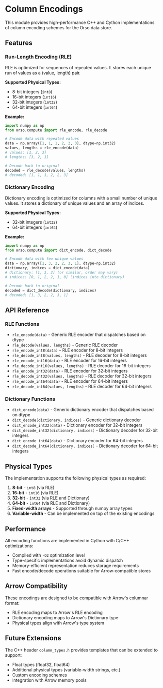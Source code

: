 # Column Encodings

This module provides high-performance C++ and Cython implementations of column encoding schemes for the Orso data store.

## Features

### Run-Length Encoding (RLE)

RLE is optimized for sequences of repeated values. It stores each unique run of values as a (value, length) pair.

**Supported Physical Types:**
- 8-bit integers (`int8`)
- 16-bit integers (`int16`)
- 32-bit integers (`int32`)
- 64-bit integers (`int64`)

**Example:**
```python
import numpy as np
from orso.compute import rle_encode, rle_decode

# Encode data with repeated values
data = np.array([1, 1, 1, 2, 2, 3], dtype=np.int32)
values, lengths = rle_encode(data)
# values: [1, 2, 3]
# lengths: [3, 2, 1]

# Decode back to original
decoded = rle_decode(values, lengths)
# decoded: [1, 1, 1, 2, 2, 3]
```

### Dictionary Encoding

Dictionary encoding is optimized for columns with a small number of unique values. It stores a dictionary of unique values and an array of indices.

**Supported Physical Types:**
- 32-bit integers (`int32`)
- 64-bit integers (`int64`)

**Example:**
```python
import numpy as np
from orso.compute import dict_encode, dict_decode

# Encode data with few unique values
data = np.array([1, 3, 2, 2, 3, 1], dtype=np.int32)
dictionary, indices = dict_encode(data)
# dictionary: [1, 3, 2] (or similar, order may vary)
# indices: [0, 1, 2, 2, 1, 0] (indices into dictionary)

# Decode back to original
decoded = dict_decode(dictionary, indices)
# decoded: [1, 3, 2, 2, 3, 1]
```

## API Reference

### RLE Functions

- `rle_encode(data)` - Generic RLE encoder that dispatches based on dtype
- `rle_decode(values, lengths)` - Generic RLE decoder
- `rle_encode_int8(data)` - RLE encoder for 8-bit integers
- `rle_decode_int8(values, lengths)` - RLE decoder for 8-bit integers
- `rle_encode_int16(data)` - RLE encoder for 16-bit integers
- `rle_decode_int16(values, lengths)` - RLE decoder for 16-bit integers
- `rle_encode_int32(data)` - RLE encoder for 32-bit integers
- `rle_decode_int32(values, lengths)` - RLE decoder for 32-bit integers
- `rle_encode_int64(data)` - RLE encoder for 64-bit integers
- `rle_decode_int64(values, lengths)` - RLE decoder for 64-bit integers

### Dictionary Functions

- `dict_encode(data)` - Generic dictionary encoder that dispatches based on dtype
- `dict_decode(dictionary, indices)` - Generic dictionary decoder
- `dict_encode_int32(data)` - Dictionary encoder for 32-bit integers
- `dict_decode_int32(dictionary, indices)` - Dictionary decoder for 32-bit integers
- `dict_encode_int64(data)` - Dictionary encoder for 64-bit integers
- `dict_decode_int64(dictionary, indices)` - Dictionary decoder for 64-bit integers

## Physical Types

The implementation supports the following physical types as required:

1. **8-bit** - `int8` (via RLE)
2. **16-bit** - `int16` (via RLE)
3. **32-bit** - `int32` (via RLE and Dictionary)
4. **64-bit** - `int64` (via RLE and Dictionary)
5. **Fixed-width arrays** - Supported through numpy array types
6. **Variable-width** - Can be implemented on top of the existing encodings

## Performance

All encoding functions are implemented in Cython with C/C++ optimizations:
- Compiled with `-O2` optimization level
- Type-specific implementations avoid dynamic dispatch
- Memory-efficient representation reduces storage requirements
- Fast encode/decode operations suitable for Arrow-compatible stores

## Arrow Compatibility

These encodings are designed to be compatible with Arrow's columnar format:
- RLE encoding maps to Arrow's RLE encoding
- Dictionary encoding maps to Arrow's Dictionary type
- Physical types align with Arrow's type system

## Future Extensions

The C++ header `column_types.h` provides templates that can be extended to support:
- Float types (float32, float64)
- Additional physical types (variable-width strings, etc.)
- Custom encoding schemes
- Integration with Arrow memory pools
